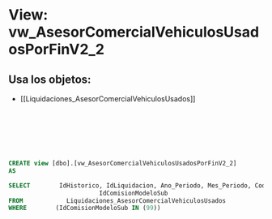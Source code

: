 # View: vw_AsesorComercialVehiculosUsadosPorFinV2_2

## Usa los objetos:
- [[Liquidaciones_AsesorComercialVehiculosUsados]]

```sql







CREATE view [dbo].[vw_AsesorComercialVehiculosUsadosPorFinV2_2]
AS

SELECT        IdHistorico, IdLiquidacion, Ano_Periodo, Mes_Periodo, CodigoEmpresa, NombreEmpresa AS Empresa, CodigoEmpleado AS CedulaVendedor, CodigoEmpleado, Empleado AS NombreVendedor, Empleado, FechaRetiro, CantidadEntregas AS VehiculosRecaudados, Valor_ComisionEntregas AS ComisionRecaudo, 0 AS IdRangoMaestra, 
                         IdComisionModeloSub
FROM            Liquidaciones_AsesorComercialVehiculosUsados
WHERE        (IdComisionModeloSub IN (99))


```
